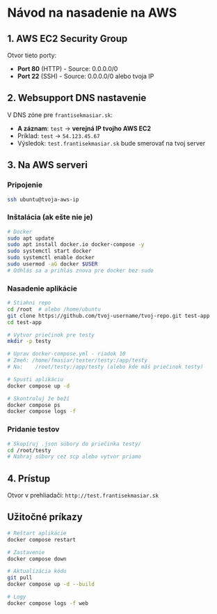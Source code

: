 # Návod na nasadenie na AWS

## 1. AWS EC2 Security Group
Otvor tieto porty:
- **Port 80** (HTTP) - Source: 0.0.0.0/0
- **Port 22** (SSH) - Source: 0.0.0.0/0 alebo tvoja IP

## 2. Websupport DNS nastavenie
V DNS zóne pre `frantisekmasiar.sk`:
- **A záznam**: `test` → **verejná IP tvojho AWS EC2**
- Príklad: `test` → `54.123.45.67`
- Výsledok: `test.frantisekmasiar.sk` bude smerovať na tvoj server

## 3. Na AWS serveri

### Pripojenie
```bash
ssh ubuntu@tvoja-aws-ip
```

### Inštalácia (ak ešte nie je)
```bash
# Docker
sudo apt update
sudo apt install docker.io docker-compose -y
sudo systemctl start docker
sudo systemctl enable docker
sudo usermod -aG docker $USER
# Odhlás sa a prihlás znova pre docker bez sudo
```

### Nasadenie aplikácie
```bash
# Stiahni repo
cd /root  # alebo /home/ubuntu
git clone https://github.com/tvoj-username/tvoj-repo.git test-app
cd test-app

# Vytvor priečinok pre testy
mkdir -p testy

# Uprav docker-compose.yml - riadok 10
# Zmeň: /home/fmasiar/tester/testy:/app/testy
# Na:    /root/testy:/app/testy (alebo kde máš priečinok testy)

# Spusti aplikáciu
docker compose up -d

# Skontroluj že beží
docker compose ps
docker compose logs -f
```

### Pridanie testov
```bash
# Skopíruj .json súbory do priečinka testy/
cd /root/testy
# Nahraj súbory cez scp alebo vytvor priamo
```

## 4. Prístup
Otvor v prehliadači: `http://test.frantisekmasiar.sk`

## Užitočné príkazy
```bash
# Reštart aplikácie
docker compose restart

# Zastavenie
docker compose down

# Aktualizácia kódu
git pull
docker compose up -d --build

# Logy
docker compose logs -f web
```
